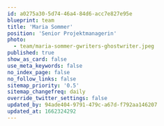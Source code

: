 ```yaml
---
id: a0275a30-5d74-46a4-84d6-acc7e827e95e
blueprint: team
title: 'Maria Sommer'
position: 'Senior Projektmanagerin'
photo:
  - team/maria-sommer-gwriters-ghostwriter.jpeg
published: true
show_as_card: false
use_meta_keywords: false
no_index_page: false
no_follow_links: false
sitemap_priority: '0.5'
sitemap_changefreq: daily
override_twitter_settings: false
updated_by: 94ade404-9791-479c-a67d-f792aa146207
updated_at: 1662324292
---
```

